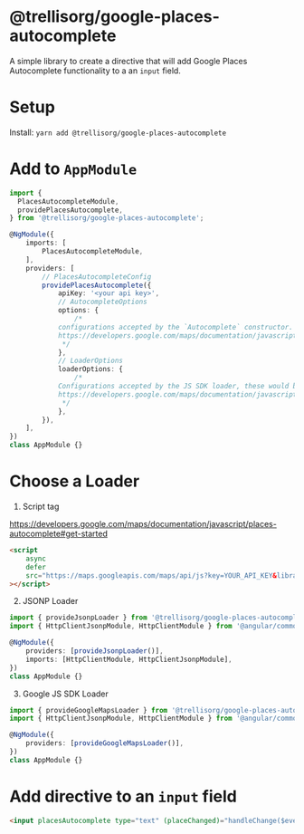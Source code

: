 # @trellisorg/google-places-autocomplete

A simple library to create a directive that will add Google Places Autocomplete functionality to a an `input` field.

# Setup

Install: `yarn add @trellisorg/google-places-autocomplete`

# Add to `AppModule`

```typescript
import {
  PlacesAutocompleteModule,
  providePlacesAutocomplete,
} from '@trellisorg/google-places-autocomplete';

@NgModule({
    imports: [
        PlacesAutocompleteModule,
    ],
    providers: [
        // PlacesAutocompleteConfig
        providePlacesAutocomplete({
            apiKey: '<your api key>',
            // AutocompleteOptions
            options: {
                /* 
            configurations accepted by the `Autocomplete` constructor.
            https://developers.google.com/maps/documentation/javascript/places-autocomplete#add-autocomplete
             */
            },
            // LoaderOptions
            loaderOptions: {
                /*
            Configurations accepted by the JS SDK loader, these would be the query params for the script tag
            https://developers.google.com/maps/documentation/javascript/places-autocomplete#get-started
             */
            },
        }),
    ],
})
class AppModule {}
```

# Choose a Loader

1. Script tag

https://developers.google.com/maps/documentation/javascript/places-autocomplete#get-started

```html
<script
    async
    defer
    src="https://maps.googleapis.com/maps/api/js?key=YOUR_API_KEY&libraries=places&callback=initMap"
></script>
```

2. JSONP Loader

```typescript
import { provideJsonpLoader } from '@trellisorg/google-places-autocomplete/jsonp';
import { HttpClientJsonpModule, HttpClientModule } from '@angular/common/http';

@NgModule({
    providers: [provideJsonpLoader()],
    imports: [HttpClientModule, HttpClientJsonpModule],
})
class AppModule {}
```

3. Google JS SDK Loader

```typescript
import { provideGoogleMapsLoader } from '@trellisorg/google-places-autocomplete/loader';
import { HttpClientJsonpModule, HttpClientModule } from '@angular/common/http';

@NgModule({
    providers: [provideGoogleMapsLoader()],
})
class AppModule {}
```

# Add directive to an `input` field

```html
<input placesAutocomplete type="text" (placeChanged)="handleChange($event)" />
```
